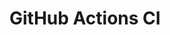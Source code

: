 # GitHub Actions CI



























































































































































































































































































































































































































































































































































































































































































